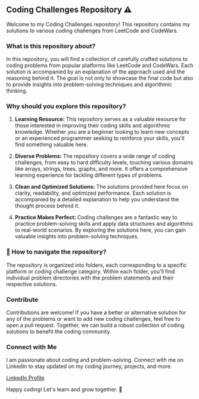 ## Coding Challenges Repository ⚠️

Welcome to my Coding Challenges repository! This repository contains my solutions to various coding challenges from LeetCode and CodeWars.

### What is this repository about? 

In this repository, you will find a collection of carefully crafted solutions to coding problems from popular platforms like LeetCode and CodeWars. Each solution is accompanied by an explanation of the approach used and the reasoning behind it. The goal is not only to showcase the final code but also to provide insights into problem-solving techniques and algorithmic thinking.

### Why should you explore this repository?

1. **Learning Resource:** This repository serves as a valuable resource for those interested in improving their coding skills and algorithmic knowledge. Whether you are a beginner looking to learn new concepts or an experienced programmer seeking to reinforce your skills, you'll find something valuable here.

2. **Diverse Problems:** The repository covers a wide range of coding challenges, from easy to hard difficulty levels, touching various domains like arrays, strings, trees, graphs, and more. It offers a comprehensive learning experience for tackling different types of problems.

3. **Clean and Optimized Solutions:** The solutions provided here focus on clarity, readability, and optimized performance. Each solution is accompanied by a detailed explanation to help you understand the thought process behind it.

4. **Practice Makes Perfect:** Coding challenges are a fantastic way to practice problem-solving skills and apply data structures and algorithms to real-world scenarios. By exploring the solutions here, you can gain valuable insights into problem-solving techniques.

### 🧭 How to navigate the repository? 

The repository is organized into folders, each corresponding to a specific platform or coding challenge category. Within each folder, you'll find individual problem directories with the problem statements and their respective solutions.

### Contribute

Contributions are welcome! If you have a better or alternative solution for any of the problems or want to add new coding challenges, feel free to open a pull request. Together, we can build a robust collection of coding solutions to benefit the coding community.

### Connect with Me

I am passionate about coding and problem-solving. Connect with me on LinkedIn to stay updated on my coding journey, projects, and more.

[LinkedIn Profile]((https://www.linkedin.com/in/rostyslav-onyshchenko-7ab348281/)https://www.linkedin.com/in/rostyslav-onyshchenko-7ab348281/)

Happy coding! Let's learn and grow together. 🤝
